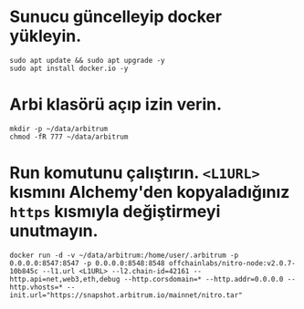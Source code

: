 # Sunucu güncelleyip docker yükleyin.

```
sudo apt update && sudo apt upgrade -y
sudo apt install docker.io -y
```

# Arbi klasörü açıp izin verin.

```
mkdir -p ~/data/arbitrum
chmod -fR 777 ~/data/arbitrum
```

# Run komutunu çalıştırın. `<L1URL>` kısmını Alchemy'den kopyaladığınız `https` kısmıyla değiştirmeyi unutmayın.

```
docker run -d -v ~/data/arbitrum:/home/user/.arbitrum -p 0.0.0.0:8547:8547 -p 0.0.0.0:8548:8548 offchainlabs/nitro-node:v2.0.7-10b845c --l1.url <L1URL> --l2.chain-id=42161 --http.api=net,web3,eth,debug --http.corsdomain=* --http.addr=0.0.0.0 --http.vhosts=* --init.url="https://snapshot.arbitrum.io/mainnet/nitro.tar"
```
